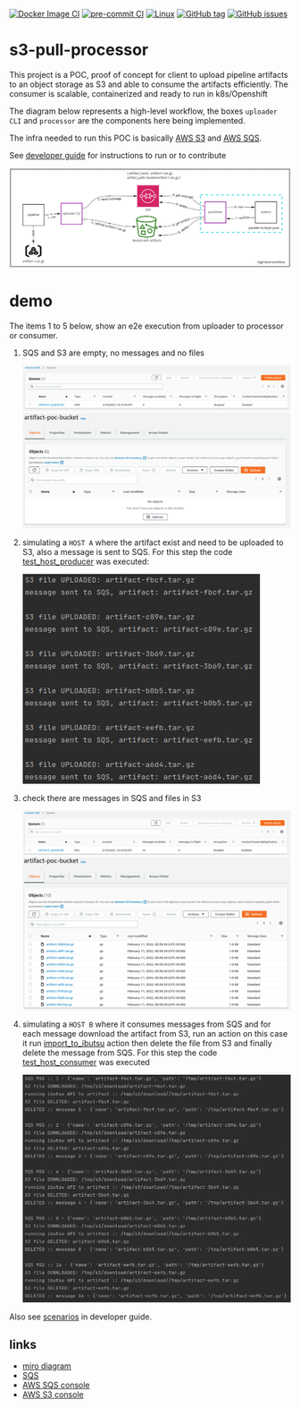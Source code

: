[![Docker Image CI](https://github.com/eduardocerqueira/s3-pull-processor/actions/workflows/docker-image.yml/badge.svg?branch=main)](https://github.com/eduardocerqueira/s3-pull-processor/actions/workflows/docker-image.yml)
[![pre-commit CI](https://github.com/eduardocerqueira/s3-pull-processor/actions/workflows/pylint.yml/badge.svg?branch=main)](https://github.com/eduardocerqueira/s3-pull-processor/actions/workflows/pylint.yml)
[![Linux](https://svgshare.com/i/Zhy.svg)](https://svgshare.com/i/Zhy.svg)
[![GitHub tag](https://img.shields.io/github/tag/eduardocerqueira/s3-pull-processor.svg)](https://GitHub.com/eduardocerqueira/s3-pull-processor/tags/)
[![GitHub issues](https://img.shields.io/github/issues/eduardocerqueira/s3-pull-processor.svg)](https://GitHub.com/eduardocerqueira/s3-pull-processor/issues/)

# s3-pull-processor

This project is a POC, proof of concept for client to upload pipeline artifacts to an object storage as S3 and able
to consume the artifacts efficiently. The consumer is scalable, containerized and ready to run in k8s/Openshift

The diagram below represents a high-level workflow, the boxes `uploader CLI` and `processor` are the components here
being implemented.

The infra needed to run this POC is basically [AWS S3](https://aws.amazon.com/s3/) and
[AWS SQS](https://aws.amazon.com/sqs/).

See [developer guide](doc/developer_guide.md) for instructions to run or to contribute

![diagram](doc/img/diagram_workflow.png)

# demo

The items 1 to 5 below, show an e2e execution from uploader to processor or consumer.

1. SQS and S3 are empty, no messages and no files

    ![sqs_empty](doc/img/demo_sqs_empty.png)
    ![s3_empty](doc/img/demo_s3_empty.png)


2. simulating a `HOST A` where the artifact exist and need to be uploaded to S3, also a message is sent to SQS.
For this step the code [test_host_producer](test/test_e2e.py) was executed:

    ![host_A](doc/img/demo_host_uploader.png)


3. check there are messages in SQS and files in S3

    ![sqs_full](doc/img/demo_sqs_msg_created.png)
    ![s3_full](doc/img/demo_s3_file_uploaded.png)


5. simulating a `HOST B` where it consumes messages from SQS and for each message download the artifact from S3,
run an action on this case it run [import_to_ibutsu](s3_pull_processor/actions.py) action then delete the file
from S3 and finally delete the message from SQS. For this step the code [test_host_consumer](test/test_e2e.py) was executed

    ![host_B](doc/img/demo_host_consumer.png)


Also see [scenarios](doc/developer_guide.md#scenarios) in developer guide.

## links
* [miro diagram](https://miro.com/app/board/uXjVOOPt_g4=/)
* [SQS](https://docs.aws.amazon.com/AWSSimpleQueueService/latest/SQSDeveloperGuide/sqs-using-send-message-with-attributes.html)
* [AWS SQS console](https://us-east-2.console.aws.amazon.com/sqs/v2/home?region=us-east-2#/queues)
* [AWS S3 console](https://s3.console.aws.amazon.com/s3/buckets/artifact-poc-bucket?region=us-east-2&tab=objects)
